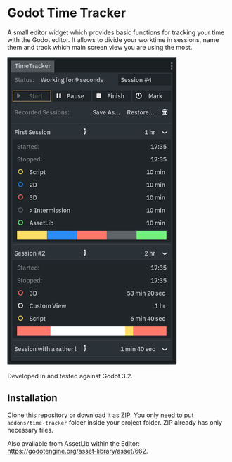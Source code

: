 # Godot Time Tracker
A small editor widget which provides basic functions for tracking your time with the Godot editor. It allows to divide your worktime in sessions, name them and track which main screen view you are using the most.

![Plugin preview](/images/preview-1.png)

Developed in and tested against Godot 3.2.

## Installation
Clone this repository or download it as ZIP. You only need to put `addons/time-tracker` folder inside your project folder. ZIP already has only necessary files.

Also available from AssetLib within the Editor: https://godotengine.org/asset-library/asset/662.
